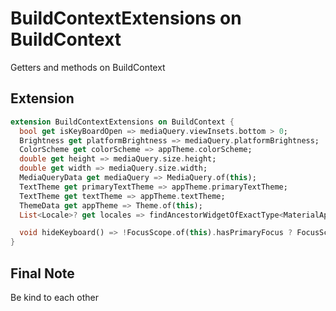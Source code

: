 # BuildContextExtensions on BuildContext

Getters and methods on BuildContext

## Extension

```dart
extension BuildContextExtensions on BuildContext {
  bool get isKeyBoardOpen => mediaQuery.viewInsets.bottom > 0;
  Brightness get platformBrightness => mediaQuery.platformBrightness;
  ColorScheme get colorScheme => appTheme.colorScheme;
  double get height => mediaQuery.size.height;
  double get width => mediaQuery.size.width;
  MediaQueryData get mediaQuery => MediaQuery.of(this);
  TextTheme get primaryTextTheme => appTheme.primaryTextTheme;
  TextTheme get textTheme => appTheme.textTheme;
  ThemeData get appTheme => Theme.of(this);
  List<Locale>? get locales => findAncestorWidgetOfExactType<MaterialApp>()?.supportedLocales.toList();

  void hideKeyboard() => !FocusScope.of(this).hasPrimaryFocus ? FocusScope.of(this).unfocus() : Void;
}
```

## Final Note

Be kind to each other
